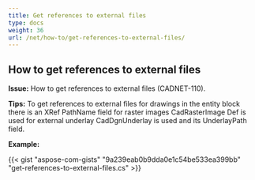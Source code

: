 ```yaml
---
title: Get references to external files
type: docs
weight: 36
url: /net/how-to/get-references-to-external-files/
---
```


## **How to get references to external files**

**Issue:** How to get references to external files (CADNET-110).

**Tips:** To get references to external files for drawings in the entity block there is an XRef PathName field for raster images CadRasterImage Def is used for external underlay CadDgnUnderlay is used and its UnderlayPath field.

**Example:**

{{< gist "aspose-com-gists" "9a239eab0b9dda0e1c54be533ea399bb" "get-references-to-external-files.cs" >}}